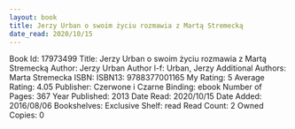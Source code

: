 ```yaml
---
layout: book
title: Jerzy Urban o swoim życiu rozmawia z Martą Stremecką
date_read: 2020/10/15
---
```


Book Id: 17973499
Title: Jerzy Urban o swoim życiu rozmawia z Martą Stremecką
Author: Jerzy Urban
Author l-f: Urban, Jerzy
Additional Authors: Marta Stremecka
ISBN: 
ISBN13: 9788377001165
My Rating: 5
Average Rating: 4.05
Publisher: Czerwone i Czarne
Binding: ebook
Number of Pages: 367
Year Published: 2013
Date Read: 2020/10/15
Date Added: 2016/08/06
Bookshelves: 
Exclusive Shelf: read
Read Count: 2
Owned Copies: 0

